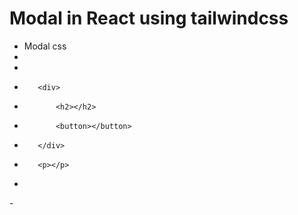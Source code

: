 # Modal in React using tailwindcss

- Modal css
- <div>
-    <div>
-        <div>
-            <h2></h2>
-            <button></button>
-        </div>
-        <p></p>
-    </div>
-</div>
